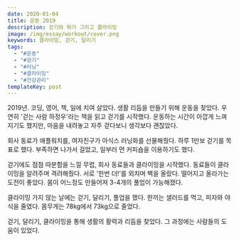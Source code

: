 ```yaml
---
date: 2020-01-04
title: 운동 2019
description: 걷기와 뛰기 그리고 클라이밍
image: /img/essay/workout/cover.png
keywords: 클라이밍, 걷기, 달리기
tags:
  - "#운동"
  - "#걷기"
  - "#러닝"
  - "#클라이밍"
  - "#건강관리"
templateKey: post
---
```


2019년. 코딩, 영어, 책, 일에 치여 살았다. 생활 리듬을 만들기 위해 운동을 찾았다. 우연히 '걷는 사람 하정우'라는 책을 읽고 걷기를 시작했다. 운동하는 시간이 아깝게 느껴지기도 했지만, 마음을 내려놓고 자주 걷다보니 생각보다 괜찮았다.

회사 동료가 애플워치를, 여자친구가 아식스 러닝화를 선물해줬다. 하루 1만보 걷기를 목표로 했다. 부족하면 나가서 걸었고, 일부러 먼 커피숍을 이용하기도 했다.

걷기에도 점점 따분함을 느낄 무렵, 회사 동료들과 클라이밍을 시작했다. 동료들이 클라이밍을 알려주며 격려해줬다. 서로 '한번 더!'를 외치며 벽을 올랐다. 떨어지고 올라가는 도전이 좋았다. 몸이 어느정도 만들어져 3-4개의 풀업이 가능해졌다.

클라이밍 가지 않는 날에는 걷기, 달리기, 풀업을 했다. 한끼는 샐러드를 먹고, 피자와 야식을 줄였다. 몸무게는 78kg에서 73kg으로 줄었다.

걷기, 달리기, 클라이밍을 통해 생활의 활력과 리듬을 찾았다. 그 과정에는 사람들의 도움이 있었다.